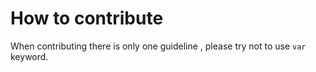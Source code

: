 # How to contribute

When contributing there is only one guideline , please try not to use ```var``` keyword.
